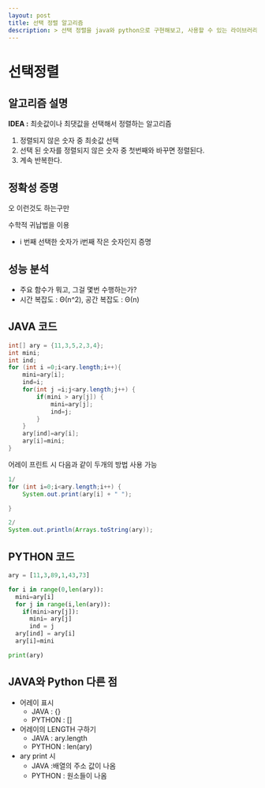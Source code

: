 ```yaml
---
layout: post
title: 선택 정렬 알고리즘
description: > 선택 정렬을 java와 python으로 구현해보고, 사용할 수 있는 라이브러리를 알아본다.
---
```


# 선택정렬

## **알고리즘 설명**

**IDEA :** 최솟값이나 최댓값을 선택해서 정렬하는 알고리즘

1. 정렬되지 않은 숫자 중 최솟값 선택
2. 선택 된 숫자를 정렬되지 않은 숫자 중 첫번째와 바꾸면 정렬된다. 
3. 계속 반복한다.

## **정확성 증명**

오 이런것도 하는구만

수학적 귀납법을 이용

- i 번째 선택한 숫자가 i번째 작은 숫자인지 증명

## **성능 분석**

- 주요 함수가 뭐고, 그걸 몇번 수행하는가?
- 시간 복잡도 : Θ(n^2), 공간 복잡도 : Θ(n)

## **JAVA 코드**

```java
int[] ary = {11,3,5,2,3,4};
int mini;
int ind;
for (int i =0;i<ary.length;i++){
    mini=ary[i];
    ind=i;
    for(int j =i;j<ary.length;j++) {
        if(mini > ary[j]) {
            mini=ary[j];
            ind=j;
        }
    }
    ary[ind]=ary[i];
    ary[i]=mini;
}
```

어레이 프린트 시 다음과 같이 두개의 방법 사용 가능

```java
1/
for (int i=0;i<ary.length;i++) {
    System.out.print(ary[i] + " ");

}

2/
System.out.println(Arrays.toString(ary));
```

## **PYTHON 코드**

```python
ary = [11,3,89,1,43,73]

for i in range(0,len(ary)):
  mini=ary[i]
  for j in range(i,len(ary)):
    if(mini>ary[j]):
      mini= ary[j]
      ind = j
  ary[ind] = ary[i]
  ary[i]=mini

print(ary)
```



## **JAVA와 Python 다른 점**

- 어레이 표시
  - JAVA : {}
  - PYTHON : []
- 어레이의 LENGTH 구하기
  - JAVA : ary.length
  - PYTHON : len(ary)
- ary print 시
  - JAVA :배열의 주소 값이 나옴
  - PYTHON : 원소들이 나옴